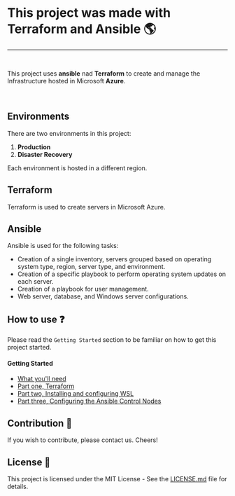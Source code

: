 
# This project was made with Terraform and Ansible :earth_americas: 
---


<br/>

This project uses **ansible** nad **Terraform** to create and manage the Infrastructure hosted in Microsoft **Azure**.

<br/>

## Environments

There are two environments in this project:

1. **Production**
2. **Disaster Recovery**

Each environment is hosted in a different region.

## Terraform

Terraform is used to create servers in Microsoft Azure.


## Ansible

Ansible is used for the following tasks:

- Creation of a single inventory, servers grouped based on operating system type, region, server type, and environment.
- Creation of a specific playbook to perform operating system updates on each server.
- Creation of a playbook for user management.
- Web server, database, and Windows server configurations.


## How to use :question:

Please read the `Getting Started` section to be familiar on how to get this project started.

#### Getting Started
- [What you'll need](0.%20Getting%20Started/Readme.md)
- [Part one, Terraform](0.%20Getting%20Started/Part1.md )
- [Part two, Installing and configuring WSL](0.%20Getting%20Started/Part2.md)
- [Part three, Configuring the Ansible Control Nodes](0.%20Getting%20Started/Part3.md)


## Contribution :handshake:

If you wish to contribute, please contact us. Cheers!

## License :scroll:

This project is licensed under the MIT License - See the [LICENSE.md](#license-) file for details.
